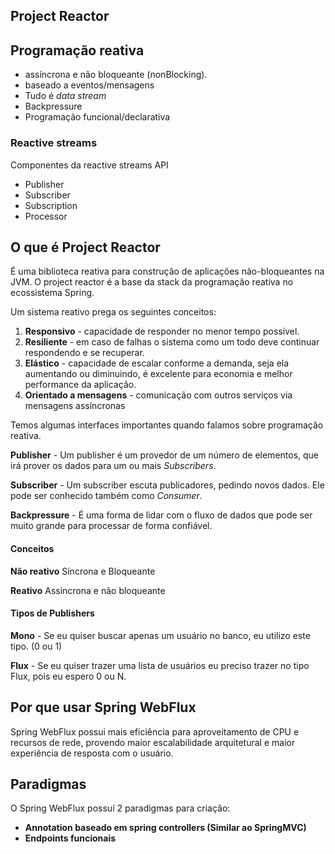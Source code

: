 ## Project Reactor

## Programação reativa

- assíncrona e não bloqueante (nonBlocking).
- baseado a eventos/mensagens
- Tudo é _data stream_
- Backpressure
- Programação funcional/declarativa

### Reactive streams

Componentes da reactive streams API
  - Publisher
  - Subscriber
  - Subscription
  - Processor

## O que é Project Reactor

É uma biblioteca reativa para construção de aplicações não-bloqueantes na JVM. O project reactor é a base da stack da programação reativa no ecossistema Spring.

Um sistema reativo prega os seguintes conceitos:

1. **Responsivo** - capacidade de responder no menor tempo possível.
2. **Resiliente** - em caso de falhas o sistema como um todo deve continuar respondendo e se recuperar.
3. **Elástico** - capacidade de escalar conforme a demanda, seja ela aumentando ou diminuindo, é excelente para economia e melhor performance da aplicação.
4. **Orientado a mensagens** - comunicação com outros serviços via mensagens assíncronas

Temos algumas interfaces importantes quando falamos sobre programação reativa.

**Publisher** - Um publisher é um provedor de um número de elementos, que irá prover os dados para um ou mais *Subscribers*.

**Subscriber** - Um subscriber escuta publicadores, pedindo novos dados. Ele pode ser conhecido também como *Consumer*.

**Backpressure** - É uma forma de lidar com o fluxo de dados que pode ser muito grande para processar de forma confiável.


#### **Conceitos**
**Não reativo**
Síncrona e Bloqueante

**Reativo**
Assincrona e não bloqueante

#### Tipos de Publishers

**Mono** - Se eu quiser buscar apenas um usuário no banco, eu utilizo este tipo. (0 ou 1)


**Flux** - Se eu quiser trazer uma lista de usuários eu preciso trazer no tipo Flux, pois eu espero 0 ou N.


## Por que usar Spring WebFlux

Spring WebFlux possui mais eficiência para aproveitamento de CPU e recursos de rede, provendo maior escalabilidade arquitetural e maior experiência de resposta com o usuário.

## Paradigmas

O Spring WebFlux possuí 2 paradigmas para criação:

- **Annotation baseado em spring controllers (Similar ao SpringMVC)**
- **Endpoints funcionais**
